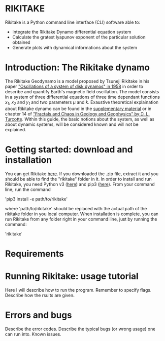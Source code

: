RIKITAKE
========

Rikitake is a Python command line interface (CLI) software able to:
- Integrate the Rikitake Dynamo differential equation system
- Calculate the gratest lyapunov exponent of the particular solution obtained
- Generate plots with dynamical informations about the system



Introduction: The Rikitake dynamo 
===================
The Rikitake Geodynamo is a model proposed by Tsuneji Rikitake in his paper ["Oscillations of a system of disk dynamos" in 1958](https://www.cambridge.org/core/journals/mathematical-proceedings-of-the-cambridge-philosophical-society/article/oscillations-of-a-system-of-disk-dynamos/CDDB16F7655910A13D299B1325A3239B) in order to describe and quantify Earth's magnetic field oscillation. The model consists in a system of three differential equations of three time dependant functions *x<sub>1<sub/>*, *x<sub>2<sub/>* and *y<sub>1<sub/>* and two parameters *μ* and *k*. Exaustive theoretical explaination about Rikitake dynamo can be found in the [supplementary material](https://www.youtube.com/watch?v=dQw4w9WgXcQ&app=desktop) or in chapter 14 of ["Fractals and Chaos in Geology and Geophysics" by D. L. Turcotte](https://www.cambridge.org/it/academic/subjects/earth-and-environmental-science/solid-earth-geophysics/fractals-and-chaos-geology-and-geophysics-2nd-edition?format=PB). Within this guide, the basic notions about the system, as well as about dynamic systems, will be considered known and will not be explained. 


Getting started: download and installation
====================
You can get Rikitake [here](https://github.com/ManiOrgrim/Rikitake). If you downloaded the .zip file, extract it and you should be able to find the "rikitake" folder in it. 
In order to install and run Rikitake, you need Python v3 ([here](https://www.python.org/)) and pip3 ([here](https://pypi.org/project/pip/)).
From your command line, run the command

'pip3 install -e path/to/rikitake'

where 'path/to/rikitake' should be replaced with the actual path of the rikitake folder in you local computer. When installation is complete, you can run Rikitake from any folder right in your command line, just by running the command:

'rikitake'


Requirements
===================



Running Rikitake: usage tutorial
====================
Here I will describe how to run the program. Remember to specify flags. Describe how the rsults are given. 


Errors and bugs
====================
Describe the error codes. Describe the typical bugs (or wrong usage) one can run into.
Known issues. 


